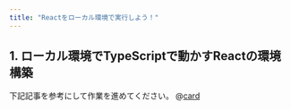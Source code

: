 ```yaml
---
title: "Reactをローカル環境で実行しよう！"
---
```


## 1. ローカル環境でTypeScriptで動かすReactの環境構築
下記記事を参考にして作業を進めてください。
@[card](https://zenn.dev/aew2sbee/articles/react-install)